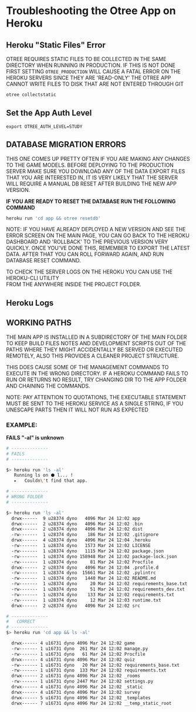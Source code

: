 # Troubleshooting the Otree App on Heroku

## Heroku "Static Files" Error

OTREE REQUIRES STATIC FILES TO BE COLLECTED IN THE SAME DIRECTORY WHEN
RUNNING IN PRODUCTION. IF THIS IS NOT DONE FIRST SETTING `OTREE_PRODUCTION`
WILL CAUSE A FATAL ERROR ON THE HEROKU SERVERS SINCE THEY ARE 'READ-ONLY'
THE OTREE APP CANNOT WRITE FILES TO DISK THAT ARE NOT ENTERED THROUGH GIT

```sh
otree collectstatic
```

## Set the App Auth Level

```
export OTREE_AUTH_LEVEL=STUDY
```

## DATABASE MIGRATION ERRORS

THIS ONE COMES UP PRETTY OFTEN IF YOU ARE MAKING ANY CHANGES TO THE GAME
MODELS. BEFORE DEPLOYING TO THE PRODUCTION SERVER MAKE SURE YOU DOWNLOAD
ANY OF THE DATA EXPORT FILES THAT YOU ARE INTERESTED IN, IT IS VERY LIKELY
THAT THE SERVER WILL REQUIRE A MANUAL DB RESET AFTER BUILDING THE NEW APP
VERSION.

**IF YOU ARE READY TO RESET THE DATABASE RUN THE FOLLOWING COMMAND**

```sh
heroku run 'cd app && otree resetdb'
```

NOTE: IF YOU HAVE ALREADY DEPLOYED A NEW VERSION AND SEE THE ERROR SCREEN
ON THE MAIN PAGE, YOU CAN GO BACK TO THE HEROKU DASHBOARD AND 'ROLLBACK'
TO THE PREVIOUS VERSION VERY QUICKLY. ONCE YOU'VE DONE THIS, REMEMBER TO
EXPORT THE LATEST DATA. AFTER THAT YOU CAN ROLL FORWARD AGAIN, AND RUN
DATABASE RESET COMMAND.

TO CHECK THE SERVER LOGS ON THE HEROKU YOU CAN USE THE HEROKU-CLI UTILITY  
FROM THE ANYWHERE INSIDE THE PROJECT FOLDER.

## Heroku Logs


## WORKING PATHS

THE MAIN APP IS INSTALLED IN A SUBDIRECTORY OF THE MAIN FOLDER TO KEEP BUILD FILES NOTES AND DEVELOPMENT SCRIPTS OUT OF THE PATHS WHERE THEY MIGHT ACCIDENTALLY BE SERVED OR EXECUTED REMOTELY, ALSO THIS PROVIDES A CLEANER PROJECT STRUCTURE.

THIS DOES CAUSE SOME OF THE MANAGEMENT COMMANDS TO EXECUTE IN THE WRONG DIRECTORY. IF A HEROKU COMMAND FAILS TO RUN OR RETURNS NO RESULT, TRY CHANGING DIR TO THE APP FOLDER AND CHAINING THE COMMANDS.

NOTE: PAY ATTENTION TO QUOTATIONS, THE EXECUTABLE STATEMENT MUST BE SENT TO THE HEROKU SERVICE AS A SINGLE STRING, IF YOU UNESCAPE PARTS THEN IT WILL NOT RUN AS EXPECTED

### EXAMPLE:

__FAILS "-al" is unknown__

```sh
# --------------
# FAILS
# --------------

$> heroku run 'ls -al'
   Running ls on ⬢ l... !
   ▸   Couldn\'t find that app.

# --------------
# WRONG FOLDER
# --------------

$> heroku run 'ls -al'
  drwx------  9 u28374 dyno   4096 Mar 24 12:02 app
  drwx------  2 u28374 dyno   4096 Mar 24 12:02 .bin
  drwx------  2 u28374 dyno   4096 Mar 24 12:02 dist
  -rw-------  1 u28374 dyno    186 Mar 24 12:02 .gitignore
  drwx------  4 u28374 dyno   4096 Mar 24 12:04 .heroku
  -rw-------  1 u28374 dyno   1573 Mar 24 12:02 LICENSE
  -rw-------  1 u28374 dyno   1115 Mar 24 12:02 package.json
  -rw-------  1 u28374 dyno 158948 Mar 24 12:02 package-lock.json
  -rw-------  1 u28374 dyno     81 Mar 24 12:02 Procfile
  drwx------  2 u28374 dyno   4096 Mar 24 12:04 .profile.d
  -rw-------  1 u28374 dyno  15661 Mar 24 12:02 .pylintrc
  -rw-------  1 u28374 dyno   1440 Mar 24 12:02 README.md
  -rw-------  1 u28374 dyno     20 Mar 24 12:02 requirements_base.txt
  -rw-------  1 u28374 dyno     51 Mar 24 12:02 requirements_dev.txt
  -rw-------  1 u28374 dyno    133 Mar 24 12:02 requirements.txt
  -rw-------  1 u28374 dyno     12 Mar 24 12:03 runtime.txt
  drwx------  2 u28374 dyno   4096 Mar 24 12:02 src
```

```sh
# --------------
#   CORRECT
# --------------
$> heroku run 'cd app && ls -al'

  drwx------ 4 u16731 dyno 4096 Mar 24 12:02 game
  -rw------- 1 u16731 dyno  261 Mar 24 12:02 manage.py
  -rw------- 1 u16731 dyno   61 Mar 24 12:02 Procfile
  drwx------ 4 u16731 dyno 4096 Mar 24 12:02 quiz
  -rw------- 1 u16731 dyno   20 Mar 24 12:02 requirements_base.txt
  -rw------- 1 u16731 dyno  133 Mar 24 12:02 requirements.txt
  drwx------ 2 u16731 dyno 4096 Mar 24 12:02 _rooms
  -rw------- 1 u16731 dyno 2447 Mar 24 12:02 settings.py
  drwx------ 4 u16731 dyno 4096 Mar 24 12:02 _static
  drwx------ 4 u16731 dyno 4096 Mar 24 12:02 survey
  drwx------ 5 u16731 dyno 4096 Mar 24 12:02 _templates
  drwx------ 7 u16731 dyno 4096 Mar 24 12:02 __temp_static_root
```
